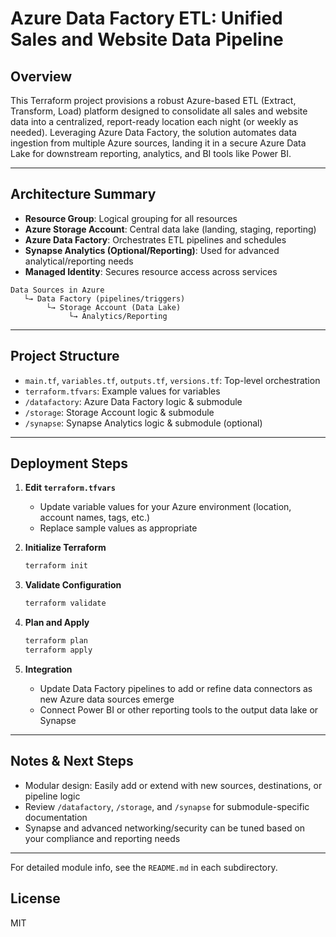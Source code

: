# Azure Data Factory ETL: Unified Sales and Website Data Pipeline

## Overview
This Terraform project provisions a robust Azure-based ETL (Extract, Transform, Load) platform designed to consolidate all sales and website data into a centralized, report-ready location each night (or weekly as needed). Leveraging Azure Data Factory, the solution automates data ingestion from multiple Azure sources, landing it in a secure Azure Data Lake for downstream reporting, analytics, and BI tools like Power BI.

---

## Architecture Summary

- **Resource Group**: Logical grouping for all resources
- **Azure Storage Account**: Central data lake (landing, staging, reporting)
- **Azure Data Factory**: Orchestrates ETL pipelines and schedules
- **Synapse Analytics (Optional/Reporting)**: Used for advanced analytical/reporting needs
- **Managed Identity**: Secures resource access across services

```
Data Sources in Azure
   └→ Data Factory (pipelines/triggers)
        └→ Storage Account (Data Lake)
             └→ Analytics/Reporting
```

---

## Project Structure

- `main.tf`, `variables.tf`, `outputs.tf`, `versions.tf`: Top-level orchestration
- `terraform.tfvars`: Example values for variables
- `/datafactory`: Azure Data Factory logic & submodule
- `/storage`: Storage Account logic & submodule
- `/synapse`: Synapse Analytics logic & submodule (optional)

---

## Deployment Steps

1. **Edit `terraform.tfvars`**
   - Update variable values for your Azure environment (location, account names, tags, etc.)
   - Replace sample values as appropriate

2. **Initialize Terraform**
   ```sh
   terraform init
   ```

3. **Validate Configuration**
   ```sh
   terraform validate
   ```

4. **Plan and Apply**
   ```sh
   terraform plan
   terraform apply
   ```

5. **Integration**
   - Update Data Factory pipelines to add or refine data connectors as new Azure data sources emerge
   - Connect Power BI or other reporting tools to the output data lake or Synapse

---

## Notes & Next Steps
- Modular design: Easily add or extend with new sources, destinations, or pipeline logic
- Review `/datafactory`, `/storage`, and `/synapse` for submodule-specific documentation
- Synapse and advanced networking/security can be tuned based on your compliance and reporting needs

---

For detailed module info, see the `README.md` in each subdirectory.

## License
MIT